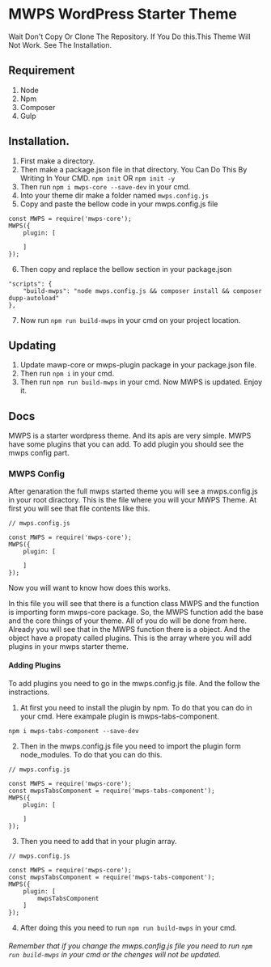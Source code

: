 # MWPS WordPress Starter Theme
Wait Don't Copy Or Clone The Repository. If You Do this.This Theme Will Not Work. See The Installation.

## Requirement
1. Node
2. Npm
3. Composer
4. Gulp

## Installation.
1. First make a directory.
2. Then make a package.json file in that directory.
You Can Do This By Writing In Your CMD.
`npm init` OR `npm init -y`
3. Then run `npm i mwps-core --save-dev` in your cmd.
4. Into your theme dir make a folder named `mwps.config.js`
5. Copy and paste the bellow code in your mwps.config.js file
```
const MWPS = require('mwps-core');
MWPS({
    plugin: [
        
    ]
});
```
6. Then copy and replace the bellow section in your package.json
```
"scripts": {
    "build-mwps": "node mwps.config.js && composer install && composer dupp-autoload"
},
```
7. Now run `npm run build-mwps` in your cmd on your project location.

## Updating
1. Update mawp-core or mwps-plugin package in your package.json file.
2. Then run `npm i` in your cmd.
3. Then run `npm run build-mwps` in your cmd.
Now MWPS is updated. Enjoy it.

## Docs
MWPS is a starter wordpress theme. And its apis are very simple.
MWPS have some plugins that you can add. To add plugin you should see the mwps config part.

### MWPS Config
After genaration the full mwps started theme you will see a mwps.config.js in your root diractory. This is the file where you will your MWPS Theme.
At first you will see that file contents like this.
```
// mwps.config.js

const MWPS = require('mwps-core');
MWPS({
    plugin: [
        
    ]
});
```
Now you will want to know how does this works.

In this file you will see that there is a function class MWPS and the function is importing form mwps-core package.
So, the MWPS function add the base and the core things of your theme. All of you do will be done from here.
Already you will see that in the MWPS function there is a object. And the object have a propaty called plugins.
This is the array where you will add plugins in your mwps starter theme.

#### Adding Plugins
To add plugins you need to go in the mwps.config.js file. And the follow the instractions.

1. At first you need to install the plugin by npm. To do that you can do in your cmd. Here exampale plugin is mwps-tabs-component.
```
npm i mwps-tabs-component --save-dev
```
2. Then in the mwps.config.js file you need to import the plugin form node_modules. To do that you can do this.
```
// mwps.config.js

const MWPS = require('mwps-core');
const mwpsTabsComponent = require('mwps-tabs-component');
MWPS({
    plugin: [
        
    ]
});
```
3. Then you need to add that in your plugin array.
```
// mwps.config.js

const MWPS = require('mwps-core');
const mwpsTabsComponent = require('mwps-tabs-component');
MWPS({
    plugin: [
        mwpsTabsComponent
    ]
});
```
4. After doing this you need to run `npm run build-mwps` in your cmd.

###### Remember that if you change the mwps.config.js file you need to run `npm run build-mwps` in your cmd or the chenges will not be updated.
